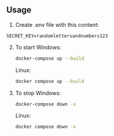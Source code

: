## Usage
1. Create .env file with this content:
```
SECRET_KEY=randomlettersandnumbers123
```
2. To start
    Windows:
    ```bash
    docker-compose up --build 
    ```
    Linux:
    ```bash
    docker compose up --build 
    ```
3. To stop
    Windows:
    ```bash
    docker-compose down -v
    ```
    Linux:
    ```bash
    docker compose down -v
    ```


